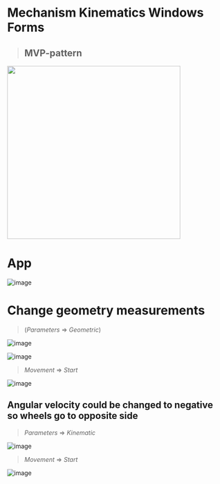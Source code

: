 # Mechanism Kinematics Windows Forms
> ## MVP-pattern </br>
<img src="https://user-images.githubusercontent.com/111363234/205174622-c8bfb77d-b85c-4852-bfe1-f865637eaf41.png" width="400" height="400" /> 

# App </br>

![image](https://user-images.githubusercontent.com/111363234/205174928-d9b079ae-e2ce-4ec6-a467-479b42b1aa72.png) </br> 

# Change geometry measurements </br>
> (*Parameters* => *Geometric*)

![image](https://user-images.githubusercontent.com/111363234/205175013-1ca428b7-c4f1-4982-97e1-94d537f72b1d.png)

![image](https://user-images.githubusercontent.com/111363234/205175025-1c732c21-a55f-44dd-b0bd-744a79700617.png)

> *Movement* => *Start* </br>

![image](https://user-images.githubusercontent.com/111363234/205175082-f4fd22be-22cf-41e8-a7f0-dd8a32754836.png) </br>

## Angular velocity could be changed to negative so wheels go to opposite side
> *Parameters* => *Kinematic* </br>

![image](https://user-images.githubusercontent.com/111363234/205175698-def916c9-56a3-4fe3-8e32-d940b37e738e.png)

> *Movement* => *Start* </br>

![image](https://user-images.githubusercontent.com/111363234/205175132-2c42a216-7031-4bb0-9681-1195b24fccb9.png)
